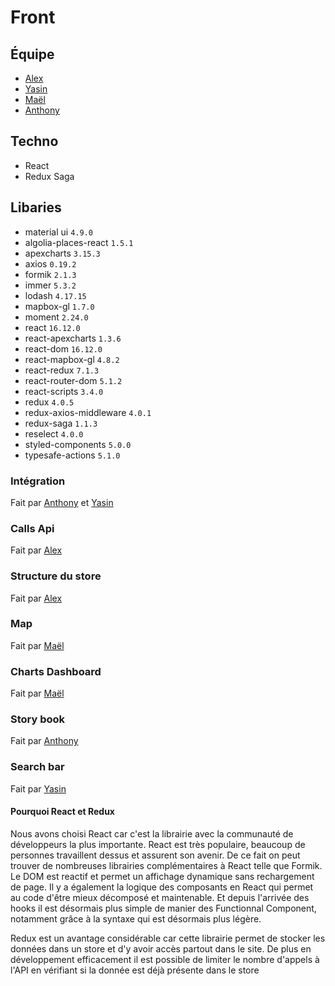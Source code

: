 # Front

 ## Équipe
  - [Alex](https://github.com/metalmaninfr)
  - [Yasin](https://github.com/yasKaraca)
  - [Maël](https://github.com/maelallano)
  - [Anthony](https://github.com/Anthony-Thuillez)
  
 ## Techno
  - React
  - Redux Saga
  
 ## Libaries 
  - material ui `4.9.0`
  - algolia-places-react `1.5.1`
  - apexcharts `3.15.3`
  - axios `0.19.2`
  - formik `2.1.3`
  - immer `5.3.2`
  - lodash `4.17.15`
  - mapbox-gl `1.7.0`
  - moment `2.24.0`
  - react `16.12.0`
  - react-apexcharts `1.3.6`
  - react-dom `16.12.0`
  - react-mapbox-gl `4.8.2`
  - react-redux `7.1.3`
  - react-router-dom `5.1.2`
  - react-scripts `3.4.0`
  - redux `4.0.5`
  - redux-axios-middleware `4.0.1`
  - redux-saga `1.1.3`
  - reselect `4.0.0`
  - styled-components `5.0.0`
  - typesafe-actions `5.1.0`
  
 ### Intégration
  Fait par [Anthony](https://github.com/Anthony-Thuillez) et [Yasin](https://github.com/yasKaraca)
 
 ### Calls Api
  Fait par [Alex](https://github.com/metalmaninfr)
  
 ### Structure du store
  Fait par [Alex](https://github.com/metalmaninfr)
  
 ### Map
  Fait par [Maël](https://github.com/maelallano)

 ### Charts Dashboard
  Fait par [Maël](https://github.com/maelallano)
  
 ### Story book
  Fait par [Anthony](https://github.com/Anthony-Thuillez)

 ### Search bar
  Fait par [Yasin](https://github.com/yasKaraca)
  
 #### Pourquoi React et Redux
  
 Nous avons choisi React car c'est la librairie avec la communauté de développeurs la plus importante.
 React est très populaire, beaucoup de personnes travaillent dessus et assurent son avenir.
 De ce fait on peut trouver de nombreuses librairies complémentaires à React telle que Formik.
 Le DOM est reactif et permet un affichage dynamique sans rechargement de page. Il y a également la logique des 
 composants en React qui permet au code d'être mieux décomposé et maintenable.
 Et depuis l'arrivée des hooks il est désormais plus simple de manier des Functionnal Component, notamment grâce à la syntaxe
 qui est désormais plus légère.

 Redux est un avantage considérable car cette librairie permet de stocker les données dans un store et d'y avoir accès
 partout dans le site. De plus en développement efficacement il est possible de limiter le nombre d'appels à l'API en
 vérifiant si la donnée est déjà présente dans le store
